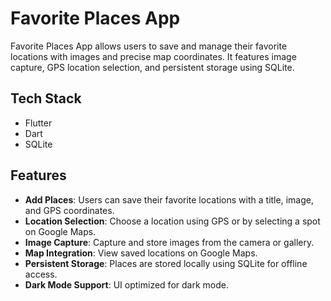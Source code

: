 # Favorite Places App

Favorite Places App allows users to save and manage their favorite locations with images and precise map coordinates. It features image capture, GPS location selection, and persistent storage using SQLite.

## Tech Stack

- Flutter  
- Dart  
- SQLite  

## Features

- **Add Places**: Users can save their favorite locations with a title, image, and GPS coordinates.  
- **Location Selection**: Choose a location using GPS or by selecting a spot on Google Maps.  
- **Image Capture**: Capture and store images from the camera or gallery.  
- **Map Integration**: View saved locations on Google Maps.  
- **Persistent Storage**: Places are stored locally using SQLite for offline access.  
- **Dark Mode Support**: UI optimized for dark mode.  
